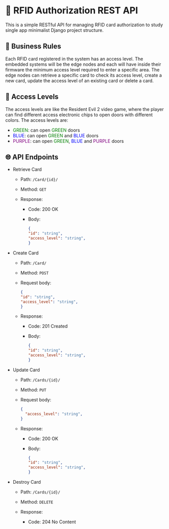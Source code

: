 # 🪪 RFID Authorization REST API

This is a simple RESTful API for managing RFID card authorization to study single app minimalist Django project structure.

## 🧩 Business Rules

Each RFID card registered in the system has an access level. The embedded systems will be the edge nodes and each will have inside their firmware the minimum access level required to enter a specific area. The edge nodes can retrieve a specific card to check its access level, create a new card, update the access level of an existing card or delete a card.

## 🚪 Access Levels

The access levels are like the Resident Evil 2 video game, where the player can find different access electronic chips to open doors with different colors. The access levels are:

- <span style="color:green">GREEN</span>: can open <span style="color:green">GREEN</span> doors
- <span style="color:blue">BLUE</span>: can open <span style="color:green">GREEN</span> and <span style="color:blue">BLUE</span> doors
- <span style="color:purple">PURPLE</span>: can open <span style="color:green">GREEN</span>, <span style="color:blue">BLUE</span> and <span style="color:purple">PURPLE</span> doors

## 🌐 API Endpoints

- Retrieve Card
  - Path: `/Card/{id}/`
  - Method: `GET`

  - Response:
    - Code: 200 OK
    - Body:

      ```json
      {
      "id": "string",
      "access_level": "string",
      }
      ```

- Create Card
  - Path: `/Card/`
  - Method: `POST`
  - Request body:

    ```json
    {
    "id": "string",
    "access_level": "string",
    }
    ```

  - Response:
    - Code: 201 Created
    - Body:

      ```json
      {
      "id": "string",
      "access_level": "string",
      }
      ```

- Update Card
  - Path: `/Cards/{id}/`
  - Method: `PUT`
  - Request body:

    ```json
    {
      "access_level": "string",
    }
    ```

  - Response:
    - Code: 200 OK
    - Body:

      ```json
      {
      "id": "string",
      "access_level": "string",
      }
      ```

- Destroy Card
  - Path: `/Cards/{id}/`
  - Method: `DELETE`

  - Response:
    - Code: 204 No Content
